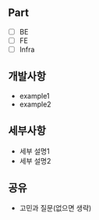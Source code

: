## Part

- [ ] BE
- [ ] FE
- [ ] Infra

## 개발사항

- example1
- example2

## 세부사항

- 세부 설명1
- 세부 설명2

## 공유

- 고민과 질문(없으면 생략)
